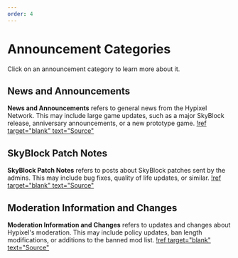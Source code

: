 ```yaml
---
order: 4
---
```

# Announcement Categories
Click on an announcement category to learn more about it.

## News and Announcements
**News and Announcements** refers to general news from the Hypixel Network. This may include large game updates, such as a major SkyBlock release, anniversary announcements, or a new prototype game.
[!ref target="blank" text="Source"](https://hypixel.net/forums/news-and-announcements.4/)

## SkyBlock Patch Notes
**SkyBlock Patch Notes** refers to posts about SkyBlock patches sent by the admins. This may include bug fixes, quality of life updates, or similar.
[!ref target="blank" text="Source"](https://hypixel.net/forums/skyblock-patch-notes.158/)

## Moderation Information and Changes
**Moderation Information and Changes** refers to updates and changes about Hypixel's moderation. This may include policy updates, ban length modifications, or additions to the banned mod list.
[!ref target="blank" text="Source"](https://hypixel.net/forums/moderation-information-and-changes.164/)